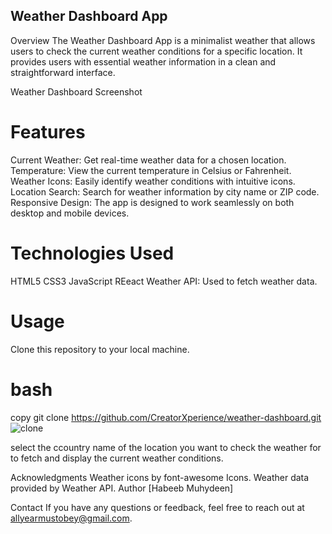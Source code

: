 ## Weather Dashboard App
Overview
The Weather Dashboard App is a minimalist weather that allows users to check the current weather conditions for a specific location. It provides users with essential weather information in a clean and straightforward interface.

Weather Dashboard Screenshot

# Features
Current Weather: Get real-time weather data for a chosen location.
Temperature: View the current temperature in Celsius or Fahrenheit.
Weather Icons: Easily identify weather conditions with intuitive icons.
Location Search: Search for weather information by city name or ZIP code.
Responsive Design: The app is designed to work seamlessly on both desktop and mobile devices.

# Technologies Used
HTML5
CSS3
JavaScript
REeact
Weather API: Used to fetch weather data.

# Usage
Clone this repository to your local machine.

# bash
copy 
git clone https://github.com/CreatorXperience/weather-dashboard.git
![clone](https://github.com/CreatorXperience/weather-dashboard/assets/124584716/40890936-cf6f-4056-9523-cad3ccdee435)


select the ccountry name of the location you want to check the weather for to fetch and display the current weather conditions.


Acknowledgments
Weather icons by font-awesome Icons.
Weather data provided by Weather API.
Author
[Habeeb Muhydeen]

Contact
If you have any questions or feedback, feel free to reach out at allyearmustobey@gmail.com.
